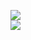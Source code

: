 [![](https://img.shields.io/badge/Made%20With-Github%20Spray-lightgrey.svg?style=for-the-badge&logo=github)](https://github.com/Annihil/github-spray#30427)  
[![](https://i.imgur.com/2DrTn0Z.gif)](https://github.com/Annihil/github-spray)